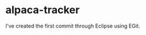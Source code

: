 alpaca-tracker
==============

<Jon>
I've created the first commit through Eclipse using EGit.

<Style>
I suggest we use Camel Casing for consistency in this project. Look it up for more information, but the basics are that variables are lower case and method/interface names are upper case for the first letter:

public int variable;
public int otherVariable;

public void MethodName(){

}


and so on.
